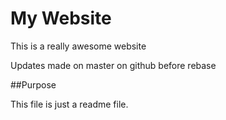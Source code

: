 # My Website

This is a really awesome website

Updates made on master on github before rebase

##Purpose

This file is just a readme file.
